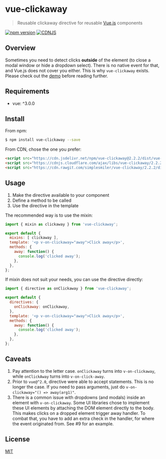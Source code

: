 # vue-clickaway

> Reusable clickaway directive for reusable [Vue.js](https://github.com/vuejs/vue) components

[![npm version](https://img.shields.io/npm/v/vue-clickaway.svg)](https://www.npmjs.com/package/vue-clickaway)
[![CDNJS](https://img.shields.io/cdnjs/v/vue-clickaway.svg)](https://cdnjs.com/libraries/vue-clickaway)

## Overview

Sometimes you need to detect clicks **outside** of the element (to close a modal
window or hide a dropdown select). There is no native event for that, and Vue.js
does not cover you either. This is why `vue-clickaway` exists. Please check out
the [demo](https://jsfiddle.net/simplesmiler/4w1cs8u3/150/) before reading further.

## Requirements

- vue: ^3.0.0

## Install

From npm:

``` sh
$ npm install vue-clickaway --save
```

From CDN, chose the one you prefer:

``` html
<script src="https://cdn.jsdelivr.net/npm/vue-clickaway@2.2.2/dist/vue-clickaway.min.js"></script>
<script src="https://cdnjs.cloudflare.com/ajax/libs/vue-clickaway/2.2.2/vue-clickaway.min.js"></script>
<script src="https://cdn.rawgit.com/simplesmiler/vue-clickaway/2.2.2/dist/vue-clickaway.min.js"></script>
```

## Usage

1. Make the directive available to your component
2. Define a method to be called
3. Use the directive in the template

The recommended way is to use the mixin:

``` js
import { mixin as clickaway } from 'vue-clickaway';

export default {
  mixins: [ clickaway ],
  template: '<p v-on-clickaway="away">Click away</p>',
  methods: {
    away: function() {
      console.log('clicked away');
    },
  },
};
```

If mixin does not suit your needs, you can use the directive directly:

``` js
import { directive as onClickaway } from 'vue-clickaway';

export default {
  directives: {
    onClickaway: onClickaway,
  },
  template: '<p v-on-clickaway="away">Click away</p>',
  methods: {
    away: function() {
      console.log('clicked away');
    },
  },
};
```

## Caveats

1. Pay attention to the letter case. `onClickaway` turns into `v-on-clickaway`,
   while `onClickAway` turns into `v-on-click-away`.
2. Prior to `vue@^2.0`, directive were able to accept statements.
   This is no longer the case. If you need to pass arguments, just do
   `v-on-clickaway="() => away(arg1)"`.
3. There is a common issue with dropdowns (and modals) inside an element with
   `v-on-clickaway`. Some UI libraries chose to implement these UI elements
   by attaching the DOM element directly to the body. This makes clicks on
   a dropped element trigger away handler. To combat that, you have to add
   an extra check in the handler, for where the event originated from.
   See #9 for an example.

## License

[MIT](https://opensource.org/licenses/MIT)
